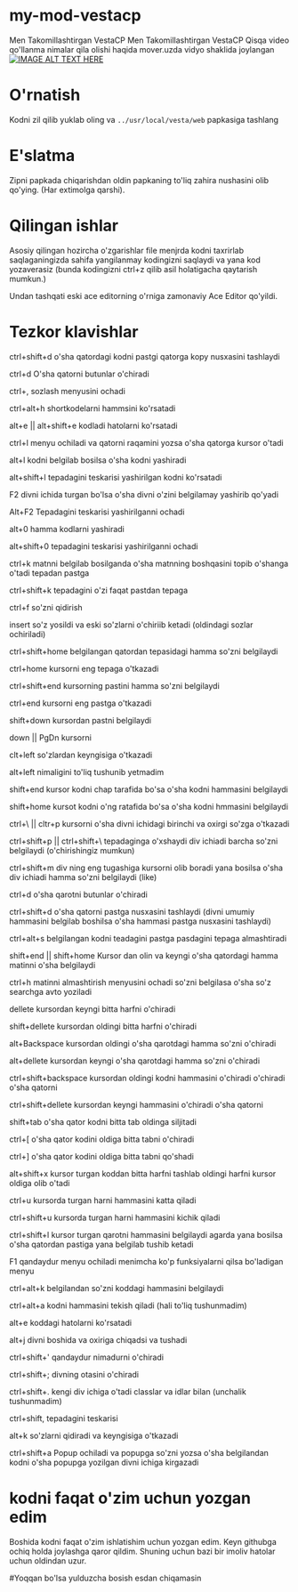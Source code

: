 # my-mod-vestacp
Men Takomillashtirgan VestaCP	Men Takomillashtirgan VestaCP
Qisqa video qo'llanma nimalar qila olishi haqida mover.uzda vidyo shaklida joylangan 
[![IMAGE ALT TEXT HERE](https://i.mover.uz/i2aSzmXm_h2.jpg)](https://mover.uz/video/embed/i2aSzmXm/)

# O'rnatish
Kodni zil qilib yuklab oling va `../usr/local/vesta/web` papkasiga tashlang

# E'slatma
Zipni papkada chiqarishdan oldin papkaning to'liq zahira nushasini olib qo'ying. (Har extimolga qarshi).


# Qilingan ishlar
Asosiy qilingan hozircha o'zgarishlar file menjrda kodni taxrirlab saqlaganingizda sahifa yangilanmay kodingizni saqlaydi va yana kod yozaverasiz (bunda kodingizni ctrl+z qilib asil holatigacha qaytarish mumkun.)

Undan tashqati eski ace editorning o'rniga zamonaviy Ace Editor qo'yildi.


# Tezkor klavishlar

ctrl+shift+d 			o'sha qatordagi kodni pastgi qatorga kopy nusxasini tashlaydi

ctrl+d				O'sha qatorni butunlar o'chiradi

ctrl+,				sozlash menyusini ochadi

ctrl+alt+h			shortkodelarni hammsini ko'rsatadi

alt+e || alt+shift+e		kodladi hatolarni ko'rsatadi

ctrl+l				menyu ochiladi va qatorni raqamini yozsa o'sha qatorga kursor o'tadi

alt+l				kodni belgilab bosilsa o'sha kodni yashiradi

alt+shift+l			tepadagini teskarisi yashirilgan kodni ko'rsatadi

F2				divni ichida turgan bo'lsa o'sha divni o'zini belgilamay yashirib qo'yadi

Alt+F2				Tepadagini teskarisi yashirilganni ochadi

alt+0				hamma kodlarni yashiradi

alt+shift+0			tepadagini teskarisi yashirilganni ochadi

ctrl+k				matnni belgilab bosilganda o'sha matnning boshqasini topib o'shanga o'tadi tepadan pastga

ctrl+shift+k			tepadagini o'zi faqat pastdan tepaga

ctrl+f 				so'zni qidirish

insert				so'z yosildi va eski so'zlarni o'chiriib ketadi (oldindagi sozlar ochiriladi)

ctrl+shift+home			belgilangan qatordan tepasidagi hamma so'zni belgilaydi

ctrl+home			kursorni eng tepaga o'tkazadi

ctrl+shift+end			kursorning pastini hamma so'zni belgilaydi

ctrl+end			kursorni eng pastga o'tkazadi

shift+down			kursordan pastni belgilaydi

down || PgDn			kursorni

clt+left 			so'zlardan keyngisiga o'tkazadi
	
alt+left			nimaligini to'liq tushunib yetmadim

shift+end			kursor kodni chap tarafida bo'sa o'sha kodni hammasini belgilaydi

shift+home			kursot kodni o'ng ratafida bo'sa o'sha kodni hmmasini belgilaydi
		
ctrl+\ || cltr+p		kursorni o'sha divni ichidagi birinchi va oxirgi so'zga o'tkazadi

ctrl+shift+p || ctrl+shift+\	tepadaginga o'xshaydi div ichiadi barcha so'zni belgilaydi (o'chirishingiz mumkun)

ctrl+shift+m			div ning eng tugashiga kursorni olib boradi yana bosilsa o'sha div ichiadi hamma so'zni belgilaydi (like)

ctrl+d				o'sha qarotni butunlar o'chiradi

ctrl+shift+d			o'sha qatorni pastga nusxasini tashlaydi (divni umumiy hammasini belgilab boshilsa o'sha hammasi pastga 
				nusxasini tashlaydi)

ctrl+alt+s			belgilangan kodni teadagini pastga pasdagini tepaga almashtiradi

shift+end || shift+home		Kursor dan olin va keyngi o'sha qatordagi hamma matinni o'sha belgilaydi

ctrl+h				matinni almashtirish menyusini ochadi so'zni belgilasa o'sha so'z searchga avto yoziladi

dellete 			kursordan keyngi bitta harfni o'chiradi

shift+dellete			kursordan oldingi bitta harfni o'chiradi

alt+Backspace			kursordan oldingi o'sha qarotdagi hamma so'zni o'chiradi

alt+dellete			kursordan keyngi o'sha qarotdagi hamma so'zni o'chiradi

ctrl+shift+backspace		kursordan oldingi kodni hammasini o'chiradi o'chiradi o'sha qatorni

ctrl+shift+dellete		kursordan keyngi hammasini o'chiradi o'sha qatorni

shift+tab			o'sha qator kodni bitta tab oldinga siljitadi

ctrl+[ 				o'sha qator kodini oldiga bitta tabni o'chiradi

ctrl+]				o'sha qator kodini oldiga bitta tabni qo'shadi

alt+shift+x			kursor turgan koddan bitta harfni tashlab oldingi harfni kursor oldiga olib o'tadi

ctrl+u				kursorda turgan harni hammasini katta qiladi

ctrl+shift+u			kursorda turgan harni hammasini kichik qiladi

ctrl+shift+l			kursor turgan qarotni hammasini belgilaydi agarda yana bosilsa o'sha qatordan pastiga yana belgilab tushib 				ketadi

F1				qandaydur menyu ochiladi menimcha ko'p funksiyalarni qilsa bo'ladigan menyu


ctrl+alt+k			belgilandan so'zni koddagi hammasini belgilaydi

ctrl+alt+a			kodni hammasini tekish qiladi (hali to'liq tushunmadim)

alt+e				koddagi hatolarni ko'rsatadi

alt+j				divni boshida va oxiriga chiqadsi va tushadi

ctrl+shift+'			qandaydur nimadurni o'chiradi

ctrl+shift+;			divning otasini o'chiradi

ctrl+shift+.			kengi div ichiga o'tadi classlar va idlar bilan (unchalik tushunmadim)

ctrl+shift,			tepadagini teskarisi

alt+k				so'zlarni qidiradi va keyngisiga o'tkazadi

ctrl+shift+a			Popup ochiladi va popupga so'zni yozsa o'sha belgilandan kodni o'sha popupga yozilgan divni 					ichiga kirgazadi





# kodni faqat o'zim uchun yozgan edim

Boshida kodni faqat o'zim ishlatishim uchun yozgan edim. Keyn githubga ochiq holda joylashga qaror qildim. Shuning uchun bazi bir imoliv hatolar uchun oldindan uzur.




#Yoqqan bo'lsa yulduzcha bosish esdan chiqamasin
